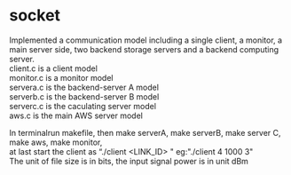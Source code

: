 # socket
Implemented a communication model including a single client, a monitor, a main server side, two backend storage servers and a backend computing server.
<br>
client.c is a client model<br>
monitor.c is a monitor model<br>
servera.c is the backend-server A model<br>
serverb.c is the backend-server B model<br>
serverc.c is the caculating server model<br>
aws.c is the main AWS server model<br>

In terminalrun makefile, then make serverA, make serverB, make server C, make aws, make monitor,<br>
at last start the client as “./client <LINK_ID> <SIZE> <POWER>" eg:"./client 4 1000 3"
  <br>
  The unit of file size is in bits, the input signal power is in unit dBm

